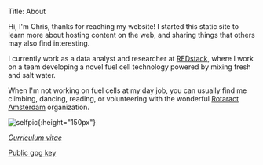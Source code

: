 Title: About

Hi, I'm Chris, thanks for reaching my website! I started this static
site to learn more about hosting content on the web, and sharing
things that others may also find interesting.

I currently work as a data analyst and researcher at
[REDstack](https://www.redstack.nl), where I work on a team developing
a novel fuel cell technology powered by mixing fresh and salt water.

When I'm not working on fuel cells at my day job, you can usually find
me climbing, dancing, reading, or volunteering with the wonderful
[Rotaract Amsterdam](https://rotaractamsterdam.nl) organization.

![selfpic]({static}/images/self.jpg){:height="150px"}

[_Curriculum vitae_]({static}/files/coutinho_cv.pdf)

[Public gpg key]({static}/files/pubkey.asc)
